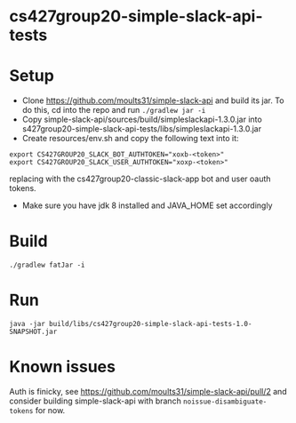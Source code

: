 # cs427group20-simple-slack-api-tests

# Setup
- Clone https://github.com/moults31/simple-slack-api and build its jar. To do this, cd into the repo and run `./gradlew jar -i`
- Copy simple-slack-api/sources/build/simpleslackapi-1.3.0.jar into  s427group20-simple-slack-api-tests/libs/simpleslackapi-1.3.0.jar
- Create resources/env.sh and copy the following text into it: 
```
export CS427GROUP20_SLACK_BOT_AUTHTOKEN="xoxb-<token>"
export CS427GROUP20_SLACK_USER_AUTHTOKEN="xoxp-<token>"
```
 replacing <token> with the cs427group20-classic-slack-app bot and user oauth tokens.
- Make sure you have jdk 8 installed and JAVA_HOME set accordingly

# Build 
`./gradlew fatJar -i`

# Run
`java -jar build/libs/cs427group20-simple-slack-api-tests-1.0-SNAPSHOT.jar`

# Known issues
Auth is finicky, see https://github.com/moults31/simple-slack-api/pull/2 and consider building simple-slack-api with branch `noissue-disambiguate-tokens` for now.
